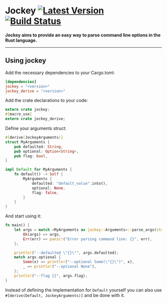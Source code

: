 # Jockey [![Latest Version]][crates.io] [![Build Status]][travis]

[Build Status]: https://travis-ci.org/Richard-W/jockey.svg?branch=master
[travis]: https://travis-ci.org/Richard-W/jockey
[Latest Version]: https://img.shields.io/crates/v/jockey.svg
[crates.io]: https://crates.io/crates/jockey

**Jockey aims to provide an easy way to parse command line options in the Rust language.**

---

## Using jockey

Add the necessary dependencies to your Cargo.toml:

```toml
[dependencies]
jockey = "<version>"
jockey_derive = "<version>"
```

Add the crate declarations to your code:

```rust
extern crate jockey;
#[macro_use]
extern crate jockey_derive;
```

Define your arguments struct:

```rust
#[derive(JockeyArguments)]
struct MyArguments {
	pub defaulted: String,
	pub optional: Option<String>,
	pub flag: bool,
}

impl Default for MyArguments {
	fn default() -> Self {
		MyArguments {
			defaulted: "default_value".into(),
			optional: None,
			flag: false,
		}
	}
}
```

And start using it:

```rust
fn main() {
	let args = match <MyArguments as jockey::Arguments>::parse_args(std::env::args().collect()) {
		Ok(args) => args,
		Err(err) => panic!("Error parsing command line: {}", err),
	};

	println!("--defaulted \"{}\"", args.defaulted);
	match args.optional {
		Some(x) => println!("--optional Some(\"{}\")", x),
		_ => println!("--optional None"),
	};
	println!("--flag {}", args.flag);
}
```

Instead of defining the implementation for `Default` yourself you can also use `#[derive(Default, JockeyArguments)]` and be done with it.
